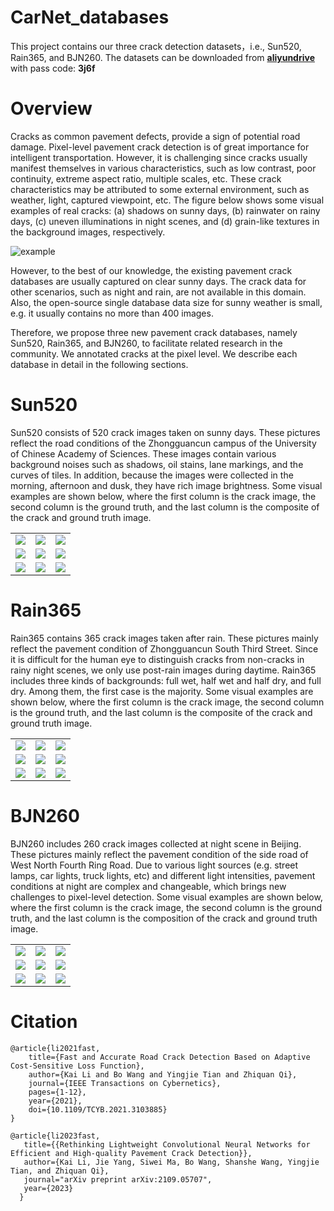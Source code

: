 # CarNet_databases
This project contains our three crack detection datasets，i.e., Sun520, Rain365, and BJN260.
The datasets can be downloaded from [**aliyundrive**](https://www.aliyundrive.com/s/o2L3v5PCwZQ) with pass code: **3j6f**

# Overview

Cracks as common pavement defects, provide a sign of potential road damage. Pixel-level pavement crack detection is of great importance for intelligent transportation. However, it is challenging since cracks usually manifest themselves in various characteristics, such as low contrast, poor continuity, extreme aspect ratio, multiple scales, etc. These crack characteristics may be attributed to some external environment, such as weather, light, captured viewpoint, etc. The figure below shows some visual examples of real cracks: (a) shadows on sunny days, (b) rainwater on rainy days, (c) uneven illuminations in night scenes, and (d) grain-like textures in the background images, respectively.

![example](https://github.com/shiyanrubing/CarNet_databases/blob/main/datasets/example/noise_in_cracks_black_00.png)

However, to the best of our knowledge, the existing pavement crack databases are usually captured on clear sunny days. The crack data for other scenarios, such as night and rain, are not available in this domain. Also, the open-source single database data size for sunny weather is small, e.g. it usually contains no more than 400 images.

Therefore, we propose three new pavement crack databases, namely Sun520, Rain365, and BJN260, to facilitate related research in the community. We annotated cracks at the pixel level. We describe each database in detail in the following sections.


# Sun520

Sun520 consists of 520 crack images taken on sunny days. These pictures reflect the road conditions of the Zhongguancun campus of the University of Chinese Academy of Sciences. These images contain various background noises such as shadows, oil stains, lane markings, and the curves of tiles. In addition, because the images were collected in the morning, afternoon and dusk, they have rich image brightness. Some visual examples are shown below, where the first column is the crack image, the second column is the ground truth, and the last column is the composite of the crack and ground truth image.

<table>
    <tr>
        <td ><center><img src="https://github.com/shiyanrubing/CarNet_databases/blob/main/datasets/Sun520/img/IMG_20201021_113730.png" ></center></td>
        <td ><center><img src="https://github.com/shiyanrubing/CarNet_databases/blob/main/datasets/Sun520/gt/IMG_20201021_113730.png" ></center></td>
        <td ><center><img src="https://github.com/shiyanrubing/CarNet_databases/blob/main/datasets/Sun520/visualization/IMG_20201021_113730.png"></center></td>
    </tr>
    <tr>
        <td ><center><img src="https://github.com/shiyanrubing/CarNet_databases/blob/main/datasets/Sun520/img/IMG_20201025_155556.png" ></center></td>
        <td ><center><img src="https://github.com/shiyanrubing/CarNet_databases/blob/main/datasets/Sun520/gt/IMG_20201025_155556.png" ></center></td>
        <td ><center><img src="https://github.com/shiyanrubing/CarNet_databases/blob/main/datasets/Sun520/visualization/IMG_20201025_155556.png"></center></td>
    </tr>
    <tr>
        <td ><center><img src="https://github.com/shiyanrubing/CarNet_databases/blob/main/datasets/Sun520/img/IMG_20201025_171017.png" ></center></td>
        <td ><center><img src="https://github.com/shiyanrubing/CarNet_databases/blob/main/datasets/Sun520/gt/IMG_20201025_171017.png" ></center></td>
        <td ><center><img src="https://github.com/shiyanrubing/CarNet_databases/blob/main/datasets/Sun520/visualization/IMG_20201025_171017.png"></center></td>
    </tr>
</table>

# Rain365

Rain365 contains 365 crack images taken after rain. These pictures mainly reflect the pavement condition of Zhongguancun South Third Street. Since it is difficult for the human eye to distinguish cracks from non-cracks in rainy night scenes, we only use post-rain images during daytime. Rain365 includes three kinds of backgrounds: full wet, half wet and half dry, and full dry. Among them, the first case is the majority. Some visual examples are shown below, where the first column is the crack image, the second column is the ground truth, and the last column is the composite of the crack and ground truth image.

<table>
    <tr>
        <td ><center><img src="https://github.com/shiyanrubing/CarNet_databases/blob/main/datasets/Rain365/img/IMG_20200923_172845.png" ></center></td>
        <td ><center><img src="https://github.com/shiyanrubing/CarNet_databases/blob/main/datasets/Rain365/gt/IMG_20200923_172845.png" ></center></td>
        <td ><center><img src="https://github.com/shiyanrubing/CarNet_databases/blob/main/datasets/Rain365/visualization/IMG_20200923_172845.png"></center></td>
    </tr>
    <tr>
        <td ><center><img src="https://github.com/shiyanrubing/CarNet_databases/blob/main/datasets/Rain365/img/IMG_20200923_181049.png" ></center></td>
        <td ><center><img src="https://github.com/shiyanrubing/CarNet_databases/blob/main/datasets/Rain365/gt/IMG_20200923_181049.png" ></center></td>
        <td ><center><img src="https://github.com/shiyanrubing/CarNet_databases/blob/main/datasets/Rain365/visualization/IMG_20200923_181049.png"></center></td>
    </tr>
    <tr>
        <td ><center><img src="https://github.com/shiyanrubing/CarNet_databases/blob/main/datasets/Rain365/img/IMG_20200923_181358.png" ></center></td>
        <td ><center><img src="https://github.com/shiyanrubing/CarNet_databases/blob/main/datasets/Rain365/gt/IMG_20200923_181358.png" ></center></td>
        <td ><center><img src="https://github.com/shiyanrubing/CarNet_databases/blob/main/datasets/Rain365/visualization/IMG_20200923_181358.png"></center></td>
    </tr>
</table>

# BJN260
BJN260 includes 260 crack images collected at night scene in Beijing. These pictures mainly reflect the pavement condition of the side road of West North Fourth Ring Road. Due to various light sources (e.g. street lamps, car lights, truck lights, etc) and different light intensities, pavement conditions at night are complex and changeable, which brings new challenges to pixel-level detection. Some visual examples are shown below, where the first column is the crack image, the second column is the ground truth, and the last column is the composition of the crack and ground truth image.

<table>
    <tr>
        <td ><center><img src="https://github.com/shiyanrubing/CarNet_databases/blob/main/datasets/BJN260/img/IMG_20201025_174847.png" ></center></td>
        <td ><center><img src="https://github.com/shiyanrubing/CarNet_databases/blob/main/datasets/BJN260/gt/IMG_20201025_174847.png" ></center></td>
        <td ><center><img src="https://github.com/shiyanrubing/CarNet_databases/blob/main/datasets/BJN260/visualization/IMG_20201025_174847.png"></center></td>
    </tr>
    <tr>
        <td ><center><img src="https://github.com/shiyanrubing/CarNet_databases/blob/main/datasets/BJN260/img/IMG_20201025_180707.png" ></center></td>
        <td ><center><img src="https://github.com/shiyanrubing/CarNet_databases/blob/main/datasets/BJN260/gt/IMG_20201025_180707.png" ></center></td>
        <td ><center><img src="https://github.com/shiyanrubing/CarNet_databases/blob/main/datasets/BJN260/visualization/IMG_20201025_180707.png"></center></td>
    </tr>
    <tr>
        <td ><center><img src="https://github.com/shiyanrubing/CarNet_databases/blob/main/datasets/BJN260/img/IMG_20201116_222434.png" ></center></td>
        <td ><center><img src="https://github.com/shiyanrubing/CarNet_databases/blob/main/datasets/BJN260/gt/IMG_20201116_222434.png" ></center></td>
        <td ><center><img src="https://github.com/shiyanrubing/CarNet_databases/blob/main/datasets/BJN260/visualization/IMG_20201116_222434.png"></center></td>
    </tr>
</table>


# Citation

```
@article{li2021fast,
    title={Fast and Accurate Road Crack Detection Based on Adaptive Cost-Sensitive Loss Function},
    author={Kai Li and Bo Wang and Yingjie Tian and Zhiquan Qi},
    journal={IEEE Transactions on Cybernetics},
    pages={1-12},
    year={2021},
    doi={10.1109/TCYB.2021.3103885}
}

@article{li2023fast,
   title={{Rethinking Lightweight Convolutional Neural Networks for Efficient and High-quality Pavement Crack Detection}},
   author={Kai Li, Jie Yang, Siwei Ma, Bo Wang, Shanshe Wang, Yingjie Tian, and Zhiquan Qi},
   journal="arXiv preprint arXiv:2109.05707",
   year={2023}
  }
```
